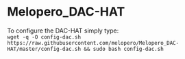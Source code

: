 # Melopero_DAC-HAT

To configure the DAC-HAT simply type:  
`wget -q -O config-dac.sh  https://raw.githubusercontent.com/melopero/Melopero_DAC-HAT/master/config-dac.sh && sudo bash config-dac.sh`

